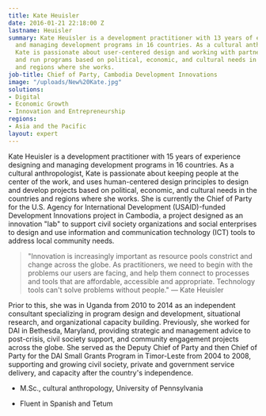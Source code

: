 ```yaml
---
title: Kate Heuisler
date: 2016-01-21 22:18:00 Z
lastname: Heuisler
summary: Kate Heuisler is a development practitioner with 13 years of experience designing
  and managing development programs in 16 countries. As a cultural anthropologist,
  Kate is passionate about user-centered design and working with partners to design
  and run programs based on political, economic, and cultural needs in the countries
  and regions where she works.
job-title: Chief of Party, Cambodia Development Innovations
image: "/uploads/New%20Kate.jpg"
solutions:
- Digital
- Economic Growth
- Innovation and Entrepreneurship
regions:
- Asia and the Pacific
layout: expert
---
```


Kate Heuisler is a development practitioner with 15 years of experience designing and managing development programs in 16 countries. As a cultural anthropologist, Kate is passionate about keeping people at the center of the work, and uses human-centered design principles to design and develop projects based on political, economic, and cultural needs in the countries and regions where she works. She is currently the Chief of Party for the U.S. Agency for International Development (USAID)-funded Development Innovations project in Cambodia, a project designed as an innovation "lab" to support civil society organizations and social enterprises to design and use information and communication technology (ICT) tools to address local community needs.

> "Innovation is increasingly important as resource pools constrict and change across the globe. As practitioners, we need to begin with the problems our users are facing, and help them connect to processes and tools that are affordable, accessible and appropriate. Technology tools can't solve problems without people." — Kate Heuisler

Prior to this, she was in Uganda from 2010 to 2014 as an independent consultant specializing in program design and development, situational research, and organizational capacity building. Previously, she worked for DAI in Bethesda, Maryland, providing strategic and management advice to post-crisis, civil society support, and community engagement projects across the globe. She served as the Deputy Chief of Party and then Chief of Party for the DAI Small Grants Program in Timor-Leste from 2004 to 2008, supporting and growing civil society, private and government service delivery, and capacity after the country's independence.

* M.Sc., cultural anthropology, University of Pennsylvania

* Fluent in Spanish and Tetum